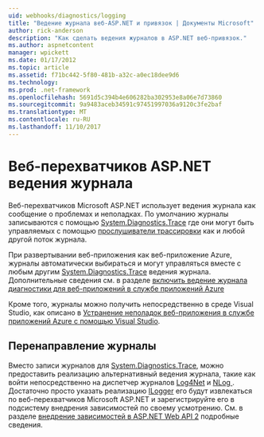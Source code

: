 ```yaml
---
uid: webhooks/diagnostics/logging
title: "Ведение журнала веб-ASP.NET и привязок | Документы Microsoft"
author: rick-anderson
description: "Как сделать ведения журналов в ASP.NET веб-привязок."
ms.author: aspnetcontent
manager: wpickett
ms.date: 01/17/2012
ms.topic: article
ms.assetid: f71bc442-5f80-481b-a32c-a0ec18dee9d6
ms.technology: 
ms.prod: .net-framework
ms.openlocfilehash: 5691d5c394b4e606282ba302953e8a06e7d73860
ms.sourcegitcommit: 9a9483aceb34591c97451997036a9120c3fe2baf
ms.translationtype: MT
ms.contentlocale: ru-RU
ms.lasthandoff: 11/10/2017
---
```

# <a name="aspnet-webhooks-logging"></a>Веб-перехватчиков ASP.NET ведения журнала

Веб-перехватчиков Microsoft ASP.NET использует ведения журнала как сообщение о проблемах и неполадках. По умолчанию журналы записываются с помощью [System.Diagnostics.Trace](https://msdn.microsoft.com/en-us/library/system.diagnostics.trace) где они могут быть управляемых с помощью [прослушиватели трассировки](https://msdn.microsoft.com/en-us/library/system.diagnostics.tracelistener.aspx) как и любой другой поток журнала.

При развертывании веб-приложения как веб-приложение Azure, журналы автоматически выбираться и могут управляться вместе с любым другим [System.Diagnostics.Trace](https://msdn.microsoft.com/en-us/library/system.diagnostics.trace) ведения журнала. Дополнительные сведения см. в разделе [включить ведение журнала диагностики для веб-приложений в службе приложений Azure](https://azure.microsoft.com/en-us/documentation/articles/web-sites-enable-diagnostic-log/)

Кроме того, журналы можно получить непосредственно в среде Visual Studio, как описано в [Устранение неполадок веб-приложения в службе приложений Azure с помощью Visual Studio](https://azure.microsoft.com/en-us/documentation/articles/web-sites-dotnet-troubleshoot-visual-studio/#webserverlogs).

## <a name="redirecting-logs"></a>Перенаправление журналы

Вместо записи журналов для [System.Diagnostics.Trace](https://msdn.microsoft.com/en-us/library/system.diagnostics.trace), можно предоставить реализацию альтернативный ведения журнала, такие как войти непосредственно на диспетчер журналов [Log4Net](http://logging.apache.org/log4net/) и [NLog ](http://nlog-project.org/). Достаточно просто указать реализацию [ILogger](https://github.com/aspnet/WebHooks/blob/master/src/Microsoft.AspNet.WebHooks.Common/Diagnostics/ILogger.cs) его будут извлекаться по веб-перехватчиков Microsoft ASP.NET и зарегистрируйте его в подсистему внедрения зависимостей по своему усмотрению. См. в разделе [внедрение зависимостей в ASP.NET Web API 2](https://www.asp.net/web-api/overview/advanced/dependency-injection) подробные сведения.
